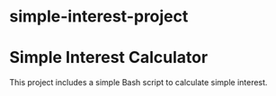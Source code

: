 # simple-interest-project
# Simple Interest Calculator
This project includes a simple Bash script to calculate simple interest.
